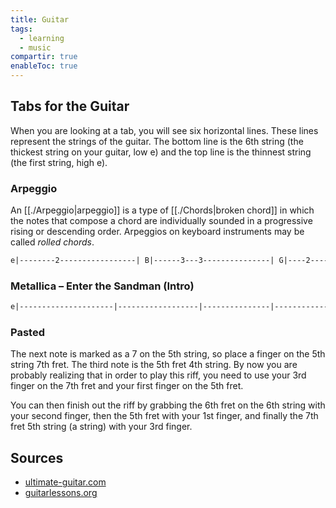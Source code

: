 ```yaml
---
title: Guitar
tags:
  - learning
  - music
compartir: true
enableToc: true
---
```


## Tabs for the Guitar

When you are looking at a tab, you will see six horizontal lines. These lines represent the strings of the guitar. The bottom line is the 6th string (the thickest string on your guitar, low e) and the top line is the thinnest string (the first string, high e).

### Arpeggio

An [[./Arpeggio|arpeggio]] is a type of [[./Chords|broken chord]] in which the notes that compose a chord are individually sounded in a progressive rising or descending order. Arpeggios on keyboard instruments may be called _rolled chords_.

```md
e|--------2-----------------| B|------3---3---------------| G|----2-------2-------------| D|--0-----------------------| A|--------------------------| E|--------------------------|
```

### Metallica – Enter the Sandman (Intro)

```md
e|---------------------|------------------|---------------|--------------------| B|---------------------|------------------|---------------|--------------------| G|---------------------|------------------|---------------|--------------------| D|-------5-------------|----5-------------|----5----------|--------------------| A|----7-----------7----|-7-----------7----|-7-----------7-|--------------------| E|-0--------6--5-----0-|-------6--5-----0-|-------6--5----|--------------------|
```

### Pasted

The next note is marked as a 7 on the 5th string, so place a finger on the 5th string 7th fret. The third note is the 5th fret 4th string. By now you are probably realizing that in order to play this riff, you need to use your 3rd finger on the 7th fret and your first finger on the 5th fret.

You can then finish out the riff by grabbing the 6th fret on the 6th string with your second finger, then the 5th fret with your 1st finger, and finally the 7th fret 5th string (a string) with your 3rd finger.

## Sources

- [ultimate-guitar.com](https://tabs.ultimate-guitar.com/tab/metallica/enter-sandman-tabs-8595)
- [guitarlessons.org](https://www.guitarlessons.org/lessons/read-guitar-tabs/)
